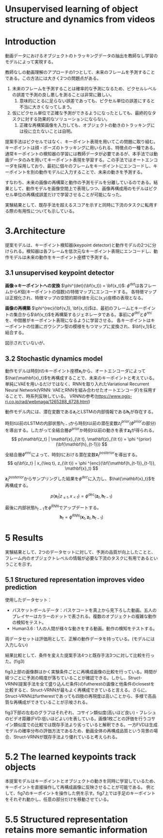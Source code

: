 # Unsupervised learning of object structure and dynamics from videos

# Introduction

動画データにおけるオブジェクトのトラッキングデータの抽出を教師なし学習のモデルによって実現する。

教師なしの動画理解のアプローチの1つとして、未来のフレームを予測することである。この方法には大きく2つの問題点がある。
1. 未来のフレームを予測することは確率的な予測になるため、ピクセルレベルの誤差で予測の良し悪しを測ることは非常に難しい。
   1. 意味的にとるに足らない誤差であっても、ピクセル単位の誤差にすると不当に大きくなってしまう。
2. 仮にピクセル単位で正確な予測ができるようになったとしても、最終的なタスクに対する効果的なソリューションにならない。
   1. 正確な再構築画像を入力しても、オブジェクトの動きのトラッキングには役に立たないことは自明。

提案手法はピクセルではなく、キーポイント表現を用いてこの問題に取り組む。キーポイントは顔・ポーズのトラッキングに用いられる、特徴点の一種である。通常キーポイントの検知器の学習には教師データが必要であるが、本手法では動画データのみを用いてキーポイント表現を学習する。この手法ではオートエンコーダを採用しており、最初に個々のフレームをキーポイントにエンコードし、キーポイントを別の動作モデルに入力することで、未来の動きを予測する。

すなわち、未来の画像の再構築と動作の予測モデルを分離しているのである。結果として、動作モデルを画像空間上で表現しつつ、画像再構成用のモデルはピクセル単位の再構成誤差だけで学習させることが可能になった。

実験結果として、既存手法を超えるスコアを示すと同時に下流のタスクに転用する際の有用性についても示している。


# 3.Architecture

提案モデルは、キーポイント検知器(keypoint detector)と動作モデルの2つに分けられる。検知器は各フレームを低次元なキーポイント表現にエンコードし、動作モデルは未来の動作をキーポイント座標で予測する。

## 3.1 unsupervised keypoint detector

**画像→キーポイントへの変換**
$\phi^{det}(\bf{v_t}) = \bf{x_t}$: 
$\phi^{det}$は各フレームから$K$個(キーポイントの個数)の特徴マップにエンコードする。
各特徴マップは正規化され、特徴マップの空間的期待値を元に(x,y)座標の表現となる。

**画像の再構築**
$\phi^{rec}(\bf{v_1}, \bf{x_t})$は、最初のフレームとキーポイントの集合から$\bf{v_t}$を再構築するジェネレータである。事前に$\phi^{det}$と$\phi^{rec}$を、中間層がキーポイント表現になるように学習させる。
各キーポイントはキーポイントの位置にガウシアン型の模様をもつマップに変換され、$\bf{v_1}$と結合する。

図示されていないが、

## 3.2 Stochastic dynamics model

動作モデルは時刻$t$のキーポイント座標$\mathbf{x}_t$から、オートエンコーダによって$\hat{\mathbf{x}_t}$を再構成することで、未来のキーポイントと考えている。単純にVAEを用いるだけではなく、RNNを取り入れたVariational Recurrent Neural Network(VRNN: VAEとRNNを組み合わせたオートエンコーダ)を採用することで、時系列反映している。
VRNNの参考(https://www.ogis-ri.co.jp/rad/webmaga/1265288_6728.html)

動作モデル内には、潜在変数である$\mathbf{z}_t$とLSTMの内部情報である$\mathbf{h}_t$が存在する。

時刻$t$以前のLSTMの内部状態$h_{t-1}$から時刻$t$以前の潜在変数$z_t^{prior}$($\phi^{prior}$の部分)を導出する。したがって全結合層$\phi ^{prior}$か時刻$t$以前の動きを表す$\mathbf{z_t}$が得られる。
$$
p(\mathbf{z_t} | \mathbf{x}_{\lt t}, \mathbf{z}_{\lt t}) = \phi ^{prior}(\bf{\mathbf{h}_{t-1}})
$$

全結合層$\phi ^{enc}$によって、時刻$t$における潜在変数$\mathbf{z}_t^{posterior}$を導出する。
$$
q(\bf{z_t} | x_{\leq t}, z_{\lt t}) = \phi ^{enc}(\bf{\mathbf{h_{t-1}}_{t-1}}, \mathbf{x}_t)
$$

$\mathbf{z}_t^{posterior}$からサンプリングした結果を$\phi^{dec}$に入力し、$\hat{\mathbf{x}_t}$を再構成する。

$$
p(\mathbf{x}_t |z_{\leq t}, x_{\lt t}) = \phi ^{dec}(\mathbf{z}_t, \mathbf{h}_{t-1})
$$

最後に内部状態$h_{t-1}$を$\phi^{RNN}$でアップデートする。
$$
\mathbf{h}_t = \phi^{RNN}(\mathbf{x}_t, \mathbf{z}_t, \mathbf{h}_{t-1})
$$

# 5 Results

実験結果として、2つのデータセットに対して、予測の品質が向上したことと、フレーム内のオブジェクトレベルの情報が必要な下流のタスクに有用であるということを示す。

## 5.1 Structured representation improves video prediction

使用したデータセット：
* バスケットボールデータ：バスケコートを真上から見下ろした動画。五人のプレイヤーはカラーのドットで表される。複数のオブジェクトの複雑な動作の検知をテスト。
* Human3.6 : 1人の人間が様々な動きをする動画。動作の検知をテストする。

両データセットは評価用として、正解の動作データを持っている。(モデルには入力しない)

結果比較として、条件を変えた提案手法4つと既存手法3つに対して比較を行った。(fig3)

fig3上部の画像群はかく実験条件ごとに再構成画像の比較を行っている。時間が経つごとに予測の精度が落ちていることが確認できる。しかし、Struct-VRNN(提案手法を全て盛り込んだ条件)のfutherestの画像と他条件のclosestを比較すると、Struct-VRNNが最もよく再構成できていると言える。さらに、Struct-VRNNはfurtherestであっても四肢の再現度は高いことから、多様で高品質な再構成ができていることが示唆される。

fig3下部の左右のグラフはそれぞれ、コサイン類似度(高いほど良い)・フレシュのビデオ距離(FVD:低いほどよい)を表している。画像1枚ごとの評価を行うコサイン類似度での比較では既存手法より劣っていると解釈できる。一方FVDは生成モデルの確率分布の評価方法であるため、動画全体の再構成品質という背景の場合、Struct-VRNNが既存手法より優れていると考えられる。

# 5.2 The learned keypoints track objects

本提案モデルはキーポイントとオブジェクトの動きを同時に学習しているため、キーポイントを直接操作して再構成画像に反映させることが可能である。
例として、fig7のキーポイントを操作した例を示す。fig7上では手足のキーポイントをそれぞれ動かし、任意の部分だけを移動させている。


# 5.5 Structured representation retains more semantic information

